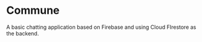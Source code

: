 # Commune

A basic chatting application based on Firebase and using Cloud FIrestore as the backend.
